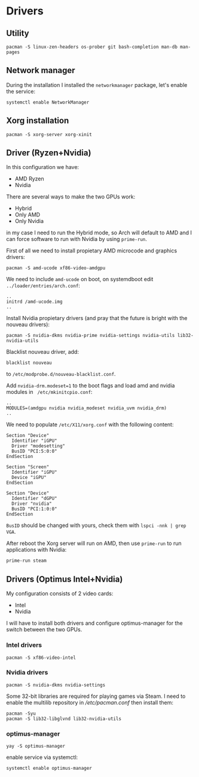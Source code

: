 # Drivers

## Utility
```
pacman -S linux-zen-headers os-prober git bash-completion man-db man-pages
```

## Network manager
During the installation I installed the `networkmanager` package, let's enable the service:
```
systemctl enable NetworkManager
```

## Xorg installation
```
pacman -S xorg-server xorg-xinit
```

## Driver (Ryzen+Nvidia)
In this configuration we have:
* AMD Ryzen
* Nvidia

There are several ways to make the two GPUs work:
* Hybrid
* Only AMD
* Only Nvidia

in my case I need to run the Hybrid mode, so Arch will default to AMD and I can force software to run with Nvidia by using `prime-run`.

First of all we need to install propietary AMD microcode and graphics drivers:

```
pacman -S amd-ucode xf86-video-amdgpu
```

We need to include `amd-ucode` on boot, on systemdboot edit `../loader/entries/arch.conf`:

```
..
initrd /amd-ucode.img
..
```

Install Nvidia propietary drivers (and pray that the future is bright with the nouveau drivers):

```
pacman -S nvidia-dkms nvidia-prime nvidia-settings nvidia-utils lib32-nvidia-utils
```

Blacklist nouveau driver, add:

```
blacklist nouveau
```

to `/etc/modprobe.d/nouveau-blacklist.conf`.

Add `nvidia-drm.modeset=1` to the boot flags and load amd and nvidia modules in ` /etc/mkinitcpio.conf`:

```
..
MODULES=(amdgpu nvidia nvidia_modeset nvidia_uvm nvidia_drm)
..
```

We need to populate `/etc/X11/xorg.conf` with the following content:

```
Section "Device"
  Identifier "iGPU"
  Driver "modesetting"
  BusID "PCI:5:0:0"
EndSection

Section "Screen"
  Identifier "iGPU"
  Device "iGPU"
EndSection

Section "Device"
  Identifier "dGPU"
  Driver "nvidia"
  BusID "PCI:1:0:0"
EndSection
```

`BusID` should be changed with yours, check them with `lspci -nnk | grep VGA`.

After reboot the Xorg server will run on AMD, then use `prime-run` to run applications with Nvidia:

```
prime-run steam
```

## Drivers (Optimus Intel+Nvidia)
My configuration consists of 2 video cards:
* Intel
* Nvidia

I will have to install both drivers and configure optimus-manager for the switch between the two GPUs.

### Intel drivers
```
pacman -S xf86-video-intel
```

### Nvidia drivers
```
pacman -S nvidia-dkms nvidia-settings
```
Some 32-bit libraries are required for playing games via Steam. I need to enable the multilib repository in */etc/pacman.conf* then install them:
```
pacman -Syu
pacman -S lib32-libglvnd lib32-nvidia-utils
```

### optimus-manager
```
yay -S optimus-manager
```
enable service via systemctl:
```
systemctl enable optimus-manager
```
